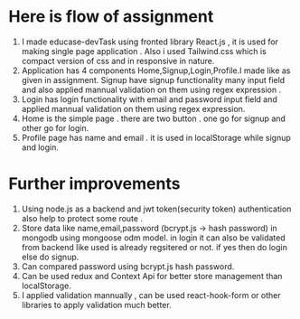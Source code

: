# Here is flow of assignment
1. I made educase-devTask using fronted library React.js , it is used for making    single page application . Also i used Tailwind.css which is compact version of css  and in responsive in nature.
2. Application has 4 components Home,Signup,Login,Profile.I made like as given in assignment. Signup have signup functionality many input field and also applied mannual validation on them using regex expression .
3. Login has login functionality with email and password input field and applied mannual validation on them using regex expression.
4. Home is the simple page . there are two button . one go for signup and other go for login.
5. Profile page has name and email . it is used in localStorage while signup and login.

# Further improvements
1. Using node.js as a backend and jwt token(security token) authentication also help to protect some route .
2. Store data like name,email,password (bcrypt.js -> hash password) in mongodb using mongoose odm model. in login it can also be validated from backend like used is already regsitered or not. if yes then do login else do signup.
3. Can compared password using bcrypt.js hash password.
4. Can be used redux and Context Api for better store management than localStorage.
5. I applied validation mannually , can be used react-hook-form or other libraries to apply validation much better. 
